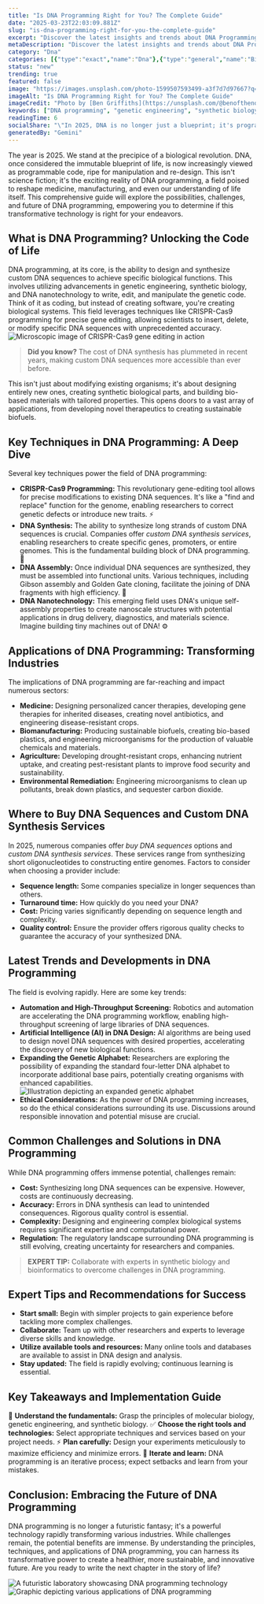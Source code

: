 ```yaml
---
title: "Is DNA Programming Right for You? The Complete Guide"
date: "2025-03-23T22:03:09.881Z"
slug: "is-dna-programming-right-for-you-the-complete-guide"
excerpt: "Discover the latest insights and trends about DNA Programming. This comprehensive guide covers everything you need to know about DNA Programming in 2025."
metaDescription: "Discover the latest insights and trends about DNA Programming. This comprehensive guide covers everything you need to know about DNA Programming in 2025."
category: "Dna"
categories: [{"type":"exact","name":"Dna"},{"type":"general","name":"Biotechnology"},{"type":"medium","name":"Synthetic Biology"},{"type":"specific","name":"Gene Editing"},{"type":"niche","name":"CRISPR-Cas9"}]
status: "new"
trending: true
featured: false
image: "https://images.unsplash.com/photo-1599507593499-a3f7d7d97667?q=85&w=1200&fit=max&fm=webp&auto=compress"
imageAlt: "Is DNA Programming Right for You? The Complete Guide"
imageCredit: "Photo by [Ben Griffiths](https://unsplash.com/@benofthenorth) on Unsplash"
keywords: ["DNA programming", "genetic engineering", "synthetic biology", "DNA synthesis", "CRISPR-Cas9 programming", "DNA code writing", "programmable DNA", "DNA nanotechnology", "buy DNA sequences", "custom DNA synthesis services"]
readingTime: 6
socialShare: "\"In 2025, DNA is no longer just a blueprint; it's programmable code.  The possibilities are limitless, but responsible innovation is paramount.\""
generatedBy: "Gemini"
---
```




The year is 2025.  We stand at the precipice of a biological revolution.  DNA, once considered the immutable blueprint of life, is now increasingly viewed as programmable code, ripe for manipulation and re-design.  This isn't science fiction; it's the exciting reality of DNA programming, a field poised to reshape medicine, manufacturing, and even our understanding of life itself.  This comprehensive guide will explore the possibilities, challenges, and future of DNA programming, empowering you to determine if this transformative technology is right for your endeavors.

## What is DNA Programming? Unlocking the Code of Life

DNA programming, at its core, is the ability to design and synthesize custom DNA sequences to achieve specific biological functions. This involves utilizing advancements in genetic engineering, synthetic biology, and DNA nanotechnology to write, edit, and manipulate the genetic code.  Think of it as coding, but instead of creating software, you're creating biological systems.  This field leverages techniques like CRISPR-Cas9 programming for precise gene editing, allowing scientists to insert, delete, or modify specific DNA sequences with unprecedented accuracy. ![Microscopic image of CRISPR-Cas9 gene editing in action](https://images.unsplash.com/photo-1607799279861-4dd421887fb3?q=85&w=1200&fit=max&fm=webp&auto=compress)

> **Did you know?** The cost of DNA synthesis has plummeted in recent years, making custom DNA sequences more accessible than ever before.

This isn't just about modifying existing organisms; it's about designing entirely new ones, creating synthetic biological parts, and building bio-based materials with tailored properties.  This opens doors to a vast array of applications, from developing novel therapeutics to creating sustainable biofuels.

## Key Techniques in DNA Programming: A Deep Dive

Several key techniques power the field of DNA programming:

* **CRISPR-Cas9 Programming:**  This revolutionary gene-editing tool allows for precise modifications to existing DNA sequences.  It's like a "find and replace" function for the genome, enabling researchers to correct genetic defects or introduce new traits. ⚡
* **DNA Synthesis:**  The ability to synthesize long strands of custom DNA sequences is crucial.  Companies offer *custom DNA synthesis services*, enabling researchers to create specific genes, promoters, or entire genomes.  This is the fundamental building block of DNA programming. 🧱
* **DNA Assembly:**  Once individual DNA sequences are synthesized, they must be assembled into functional units.  Various techniques, including Gibson assembly and Golden Gate cloning, facilitate the joining of DNA fragments with high efficiency. 🧩
* **DNA Nanotechnology:** This emerging field uses DNA's unique self-assembly properties to create nanoscale structures with potential applications in drug delivery, diagnostics, and materials science.  Imagine building tiny machines out of DNA! ⚙️

## Applications of DNA Programming: Transforming Industries

The implications of DNA programming are far-reaching and impact numerous sectors:

* **Medicine:** Designing personalized cancer therapies, developing gene therapies for inherited diseases, creating novel antibiotics, and engineering disease-resistant crops.
* **Biomanufacturing:**  Producing sustainable biofuels, creating bio-based plastics, and engineering microorganisms for the production of valuable chemicals and materials.
* **Agriculture:**  Developing drought-resistant crops, enhancing nutrient uptake, and creating pest-resistant plants to improve food security and sustainability.
* **Environmental Remediation:**  Engineering microorganisms to clean up pollutants, break down plastics, and sequester carbon dioxide.

##  Where to Buy DNA Sequences and Custom DNA Synthesis Services

In 2025, numerous companies offer *buy DNA sequences* options and *custom DNA synthesis services*.  These services range from synthesizing short oligonucleotides to constructing entire genomes.  Factors to consider when choosing a provider include:

* **Sequence length:**  Some companies specialize in longer sequences than others.
* **Turnaround time:**  How quickly do you need your DNA?
* **Cost:**  Pricing varies significantly depending on sequence length and complexity.
* **Quality control:**  Ensure the provider offers rigorous quality checks to guarantee the accuracy of your synthesized DNA.

## Latest Trends and Developments in DNA Programming

The field is evolving rapidly.  Here are some key trends:

* **Automation and High-Throughput Screening:**  Robotics and automation are accelerating the DNA programming workflow, enabling high-throughput screening of large libraries of DNA sequences.
* **Artificial Intelligence (AI) in DNA Design:**  AI algorithms are being used to design novel DNA sequences with desired properties, accelerating the discovery of new biological functions.
* **Expanding the Genetic Alphabet:**  Researchers are exploring the possibility of expanding the standard four-letter DNA alphabet to incorporate additional base pairs, potentially creating organisms with enhanced capabilities. ![Illustration depicting an expanded genetic alphabet](https://images.unsplash.com/photo-1621361365424-06f0e1eb5c49?q=85&w=1200&fit=max&fm=webp&auto=compress)
* **Ethical Considerations:**  As the power of DNA programming increases, so do the ethical considerations surrounding its use.  Discussions around responsible innovation and potential misuse are crucial.

## Common Challenges and Solutions in DNA Programming

While DNA programming offers immense potential, challenges remain:

* **Cost:**  Synthesizing long DNA sequences can be expensive.  However, costs are continuously decreasing.
* **Accuracy:**  Errors in DNA synthesis can lead to unintended consequences.  Rigorous quality control is essential.
* **Complexity:**  Designing and engineering complex biological systems requires significant expertise and computational power.
* **Regulation:**  The regulatory landscape surrounding DNA programming is still evolving, creating uncertainty for researchers and companies.

> **EXPERT TIP:** Collaborate with experts in synthetic biology and bioinformatics to overcome challenges in DNA programming.

## Expert Tips and Recommendations for Success

* **Start small:** Begin with simpler projects to gain experience before tackling more complex challenges.
* **Collaborate:**  Team up with other researchers and experts to leverage diverse skills and knowledge.
* **Utilize available tools and resources:**  Many online tools and databases are available to assist in DNA design and analysis.
* **Stay updated:**  The field is rapidly evolving; continuous learning is essential.

## Key Takeaways and Implementation Guide

🔑 **Understand the fundamentals:**  Grasp the principles of molecular biology, genetic engineering, and synthetic biology.
✅ **Choose the right tools and technologies:** Select appropriate techniques and services based on your project needs.
⚡ **Plan carefully:**  Design your experiments meticulously to maximize efficiency and minimize errors.
🚀 **Iterate and learn:**  DNA programming is an iterative process; expect setbacks and learn from your mistakes.

## Conclusion: Embracing the Future of DNA Programming

DNA programming is no longer a futuristic fantasy; it's a powerful technology rapidly transforming various industries.  While challenges remain, the potential benefits are immense.  By understanding the principles, techniques, and applications of DNA programming, you can harness its transformative power to create a healthier, more sustainable, and innovative future.  Are you ready to write the next chapter in the story of life?

![A futuristic laboratory showcasing DNA programming technology](https://images.unsplash.com/photo-1607798748738-b15c40d33d57?q=85&w=1200&fit=max&fm=webp&auto=compress)
![Graphic depicting various applications of DNA programming](https://images.unsplash.com/photo-1579154392128-bf8c7ebee541?q=85&w=1200&fit=max&fm=webp&auto=compress)

